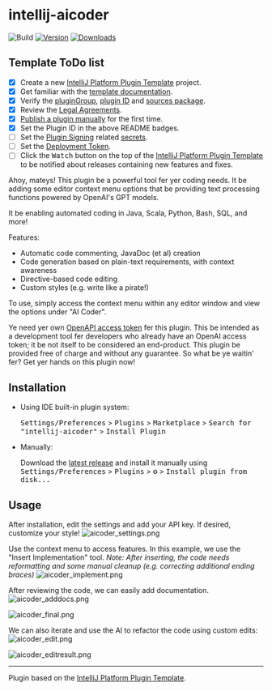 # intellij-aicoder

![Build](https://github.com/SimiaCryptus/intellij-aicoder/workflows/Build/badge.svg)
[![Version](https://img.shields.io/jetbrains/plugin/v/20724-ai-coding-assistant.svg)](https://plugins.jetbrains.com/plugin/20724-ai-coding-assistant)
[![Downloads](https://img.shields.io/jetbrains/plugin/d/20724-ai-coding-assistant.svg)](https://plugins.jetbrains.com/plugin/20724-ai-coding-assistant)

## Template ToDo list
- [x] Create a new [IntelliJ Platform Plugin Template][template] project.
- [x] Get familiar with the [template documentation][template].
- [x] Verify the [pluginGroup](./gradle.properties), [plugin ID](./src/main/resources/META-INF/plugin.xml) and [sources package](./src/main/kotlin).
- [x] Review the [Legal Agreements](https://plugins.jetbrains.com/docs/marketplace/legal-agreements.html?from=IJPluginTemplate).
- [x] [Publish a plugin manually](https://plugins.jetbrains.com/docs/intellij/publishing-plugin.html?from=IJPluginTemplate) for the first time.
- [x] Set the Plugin ID in the above README badges.
- [ ] Set the [Plugin Signing](https://plugins.jetbrains.com/docs/intellij/plugin-signing.html?from=IJPluginTemplate) related [secrets](https://github.com/JetBrains/intellij-platform-plugin-template#environment-variables).
- [ ] Set the [Deployment Token](https://plugins.jetbrains.com/docs/marketplace/plugin-upload.html?from=IJPluginTemplate).
- [ ] Click the <kbd>Watch</kbd> button on the top of the [IntelliJ Platform Plugin Template][template] to be notified about releases containing new features and fixes.

<!-- Plugin description -->
Ahoy, mateys! This plugin be a powerful tool fer yer coding needs. It be adding some editor context menu options that be providing text processing functions powered by OpenAI's GPT models.

It be enabling automated coding in Java, Scala, Python, Bash, SQL, and more!

Features:
- Automatic code commenting, JavaDoc (et al) creation
- Code generation based on plain-text requirements, with context awareness
- Directive-based code editing
- Custom styles (e.g. write like a pirate!)

To use, simply access the context menu within any editor window and view the options under "AI Coder".

Ye need yer own [OpenAPI access token](https://beta.openai.com/) fer this plugin. This be intended as a development tool fer developers who already have an OpenAI access token; it be not itself to be considered an end-product. This plugin be provided free of charge and without any guarantee. So what be ye waitin' fer? Get yer hands on this plugin now!<!-- Plugin description end -->
<!-- Plugin description end -->

## Installation

- Using IDE built-in plugin system:
  
  <kbd>Settings/Preferences</kbd> > <kbd>Plugins</kbd> > <kbd>Marketplace</kbd> > <kbd>Search for "intellij-aicoder"</kbd> >
  <kbd>Install Plugin</kbd>
  
- Manually:

  Download the [latest release](https://github.com/SimiaCryptus/intellij-aicoder/releases/latest) and install it manually using
  <kbd>Settings/Preferences</kbd> > <kbd>Plugins</kbd> > <kbd>⚙️</kbd> > <kbd>Install plugin from disk...</kbd>

## Usage

After installation, edit the settings and add your API key. If desired, customize your style!
![aicoder_settings.png](docs/aicoder_settings.png)

Use the context menu to access features. In this example, we use the "Insert Implementation" tool. _Note: After inserting, the code needs reformatting and some manual cleanup (e.g. correcting additional ending braces)_
![aicoder_implement.png](docs/aicoder_implement.png)

After reviewing the code, we can easily add documentation.
![aicoder_adddocs.png](docs/aicoder_adddocs.png)

![aicoder_final.png](docs/aicoder_final.png)

We can also iterate and use the AI to refactor the code using custom edits:
![aicoder_edit.png](docs/aicoder_edit.png)

![aicoder_editresult.png](docs/aicoder_editresult.png)

---
Plugin based on the [IntelliJ Platform Plugin Template][template].

[template]: https://github.com/JetBrains/intellij-platform-plugin-template
